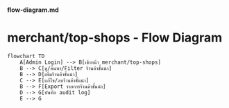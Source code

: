 #### **flow-diagram.md**

# merchant/top-shops - Flow Diagram

```mermaid
flowchart TD
    A[Admin Login] --> B[เข้าหน้า merchant/top-shops]
    B --> C[ดู/ค้นหา/Filter ร้านค้าชั้นนำ]
    B --> D[เพิ่มร้านค้าชั้นนำ]
    C --> E[แก้ไข/ลบร้านค้าชั้นนำ]
    B --> F[Export รายการร้านค้าชั้นนำ]
    D --> G[บันทึก audit log]
    E --> G
```
